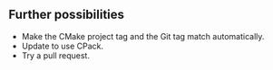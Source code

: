 ## Further possibilities

* Make the CMake project tag and the Git tag match automatically.
* Update to use CPack.
* Try a pull request.
